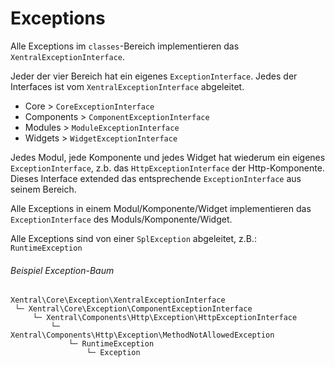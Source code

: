 # Exceptions

Alle Exceptions im `classes`-Bereich implementieren das `XentralExceptionInterface`.

Jeder der vier Bereich hat ein eigenes `ExceptionInterface`. Jedes der Interfaces ist vom `XentralExceptionInterface` 
abgeleitet.

* Core > `CoreExceptionInterface`
* Components > `ComponentExceptionInterface`
* Modules > `ModuleExceptionInterface`
* Widgets > `WidgetExceptionInterface`

Jedes Modul, jede Komponente und jedes Widget hat wiederum ein eigenes `ExceptionInterface`, 
z.b. das `HttpExceptionInterface` der Http-Komponente. Dieses Interface extended das entsprechende `ExceptionInterface` 
aus seinem Bereich.

Alle Exceptions in einem Modul/Komponente/Widget implementieren das `ExceptionInterface` des Moduls/Komponente/Widget.

Alle Exceptions sind von einer `SplException` abgeleitet, z.B.: `RuntimeException`


###### Beispiel Exception-Baum

```
Xentral\Core\Exception\XentralExceptionInterface
 └─ Xentral\Core\Exception\ComponentExceptionInterface
     └─ Xentral\Components\Http\Exception\HttpExceptionInterface
         └─ Xentral\Components\Http\Exception\MethodNotAllowedException
             └─ RuntimeException
                 └─ Exception
```
